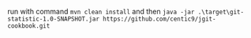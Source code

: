 run with command `mvn clean install` and
then `java -jar .\target\git-statistic-1.0-SNAPSHOT.jar https://github.com/centic9/jgit-cookbook.git`